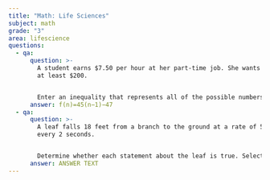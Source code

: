 ```yaml
---
title: "Math: Life Sciences"
subject: math
grade: "3"
area: lifescience
questions:
  - qa:
      question: >-
        A student earns $7.50 per hour at her part-time job. She wants to earn
        at least $200.


        Enter an inequality that represents all of the possible numbers of hours (*h*) the student could work to meet her goal. Enter your response in the first response box.
      answer: f(n)=45​(n−1)−47​
  - qa:
      question: >-
        A leaf falls 18 feet from a branch to the ground at a rate of 5 feet
        every 2 seconds.


        Determine whether each statement about the leaf is true. Select True or False for each statement.
      answer: ANSWER TEXT
---
```

